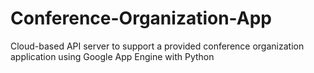 # Conference-Organization-App
Cloud-based API server to support a provided conference organization application using Google App Engine with Python
